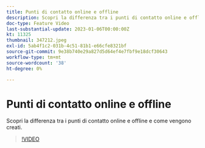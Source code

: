 ```yaml
---
title: Punti di contatto online e offline
description: Scopri la differenza tra i punti di contatto online e offline e come vengono creati.
doc-type: Feature Video
last-substantial-update: 2023-01-06T00:00:00Z
kt: 11325
thumbnail: 347212.jpeg
exl-id: 5ab4f1c2-031b-4c51-81b1-e66cfe8321bf
source-git-commit: 9e38b740e29a827d5d64ef4e7fbf9e18dcf30643
workflow-type: tm+mt
source-wordcount: '38'
ht-degree: 0%

---
```


# Punti di contatto online e offline

Scopri la differenza tra i punti di contatto online e offline e come vengono creati.

>[!VIDEO](https://video.tv.adobe.com/v/347212/?quality=12&learn=on)

